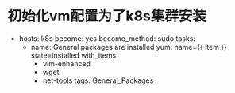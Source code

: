 # 初始化vm配置为了k8s集群安装

- hosts: k8s
  become: yes
  become_method: sudo
  tasks:
  - name: General packages are installed
    yum: name={{ item }} state=installed
    with_items:
      - vim-enhanced
      - wget
      - net-tools
    tags: General_Packages

    